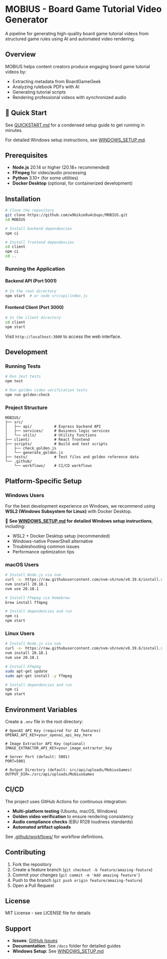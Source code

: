 # MOBIUS - Board Game Tutorial Video Generator

A pipeline for generating high-quality board game tutorial videos from structured game rules using AI and automated video rendering.

## Overview

MOBIUS helps content creators produce engaging board game tutorial videos by:
- Extracting metadata from BoardGameGeek
- Analyzing rulebook PDFs with AI
- Generating tutorial scripts
- Rendering professional videos with synchronized audio

## 🚀 Quick Start

See [QUICKSTART.md](./QUICKSTART.md) for a condensed setup guide to get running in minutes.

For detailed Windows setup instructions, see [WINDOWS_SETUP.md](./WINDOWS_SETUP.md).

## Prerequisites

- **Node.js** 20.14 or higher (20.18+ recommended)
- **FFmpeg** for video/audio processing
- **Python** 3.10+ (for some utilities)
- **Docker Desktop** (optional, for containerized development)

## Installation

```bash
# Clone the repository
git clone https://github.com/w9bikze8u4cbupc/MOBIUS.git
cd MOBIUS

# Install backend dependencies
npm ci

# Install frontend dependencies
cd client
npm ci
cd ..
```

### Running the Application

#### Backend API (Port 5001)
```bash
# In the root directory
npm start  # or node src/api/index.js
```

#### Frontend Client (Port 3000)
```bash
# In the client directory
cd client
npm start
```

Visit `http://localhost:3000` to access the web interface.

## Development

### Running Tests

```bash
# Run Jest tests
npm test

# Run golden video verification tests
npm run golden:check
```

### Project Structure

```
MOBIUS/
├── src/
│   ├── api/          # Express backend API
│   ├── services/     # Business logic services
│   └── utils/        # Utility functions
├── client/           # React frontend
├── scripts/          # Build and test scripts
│   ├── check_golden.js
│   └── generate_golden.js
├── tests/            # Test files and golden reference data
└── .github/
    └── workflows/    # CI/CD workflows
```

## Platform-Specific Setup

### Windows Users

For the best development experience on Windows, we recommend using **WSL2 (Windows Subsystem for Linux)** with Docker Desktop.

📖 **See [WINDOWS_SETUP.md](./WINDOWS_SETUP.md) for detailed Windows setup instructions**, including:
- WSL2 + Docker Desktop setup (recommended)
- Windows-native PowerShell alternative
- Troubleshooting common issues
- Performance optimization tips

### macOS Users

```bash
# Install Node.js via nvm
curl -o- https://raw.githubusercontent.com/nvm-sh/nvm/v0.39.6/install.sh | bash
nvm install 20.18.1
nvm use 20.18.1

# Install FFmpeg via Homebrew
brew install ffmpeg

# Install dependencies and run
npm ci
npm start
```

### Linux Users

```bash
# Install Node.js via nvm
curl -o- https://raw.githubusercontent.com/nvm-sh/nvm/v0.39.6/install.sh | bash
nvm install 20.18.1
nvm use 20.18.1

# Install FFmpeg
sudo apt-get update
sudo apt-get install -y ffmpeg

# Install dependencies and run
npm ci
npm start
```

## Environment Variables

Create a `.env` file in the root directory:

```env
# OpenAI API Key (required for AI features)
OPENAI_API_KEY=your_openai_api_key_here

# Image Extractor API Key (optional)
IMAGE_EXTRACTOR_API_KEY=your_image_extractor_key

# Server Port (default: 5001)
PORT=5001

# Output Directory (default: src/api/uploads/MobiusGames)
OUTPUT_DIR=./src/api/uploads/MobiusGames
```

## CI/CD

The project uses GitHub Actions for continuous integration:
- **Multi-platform testing** (Ubuntu, macOS, Windows)
- **Golden video verification** to ensure rendering consistency
- **Audio compliance checks** (EBU R128 loudness standards)
- **Automated artifact uploads**

See [.github/workflows/](./.github/workflows/) for workflow definitions.

## Contributing

1. Fork the repository
2. Create a feature branch (`git checkout -b feature/amazing-feature`)
3. Commit your changes (`git commit -m 'Add amazing feature'`)
4. Push to the branch (`git push origin feature/amazing-feature`)
5. Open a Pull Request

## License

MIT License - see LICENSE file for details

## Support

- **Issues**: [GitHub Issues](https://github.com/w9bikze8u4cbupc/MOBIUS/issues)
- **Documentation**: See `/docs` folder for detailed guides
- **Windows Setup**: See [WINDOWS_SETUP.md](./WINDOWS_SETUP.md)
